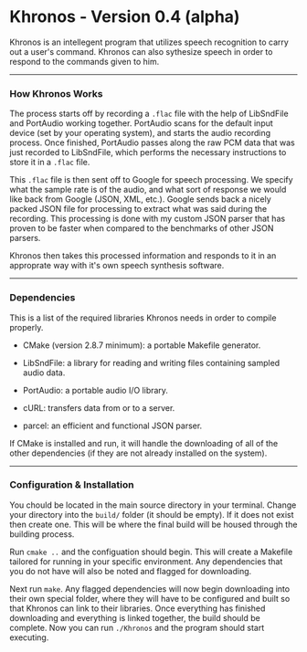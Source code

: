# Khronos - Version 0.4 (alpha)

Khronos is an intellegent program that utilizes speech recognition to carry out a user's command.  Khronos can also sythesize speech in order to respond to the commands given to him.

---

### How Khronos Works 

The process starts off by recording a `.flac` file with the help of LibSndFile and PortAudio working together.  PortAudio scans for the default input device (set by your operating system), and starts the audio recording process.  Once finished, PortAudio passes along the raw PCM data that was just recorded to LibSndFile, which performs the necessary instructions to store it in a `.flac` file.  

This `.flac` file is then sent off to Google for speech processing.  We specify what the sample rate is of the audio, and what sort of response we would like back from Google (JSON, XML, etc.).  Google sends back a nicely packed JSON file for processing to extract what was said during the recording.  This processing is done with my custom JSON parser that has proven to be faster when compared to the benchmarks of other JSON parsers.

Khronos then takes this processed information and responds to it in an approprate way with it's own speech synthesis software.

---

### Dependencies

This is a list of the required libraries Khronos needs in order to compile properly.

 - CMake (version 2.8.7 minimum): a portable Makefile generator.
 
 - LibSndFile: a library for reading and writing files containing sampled audio data.
 
 - PortAudio: a portable audio I/O library.
 
 - cURL: transfers data from or to a server.
 
 - parcel: an efficient and functional JSON parser.
 
 If CMake is installed and run, it will handle the downloading of all of the other dependencies (if they are not already installed on the system).

---

### Configuration & Installation

You chould be located in the main source directory in your terminal.  Change your directory into the `build/` folder (it should be empty). If it does not exist then create one. This will be where the final build will be housed through the building process.

Run `cmake ..` and the configuation should begin.  This will create a Makefile tailored for running in your specific environment.  Any dependencies that you do not have will also be noted and flagged for downloading.

Next run `make`.  Any flagged dependencies will now begin downloading into their own special folder, where they will have to be configured and built so that Khronos can link to their libraries.  Once everything has finished downloading and everything is linked together, the build should be complete.  Now you can run `./Khronos` and the program should start executing.
